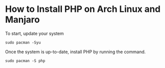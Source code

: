 # How to Install PHP on Arch Linux and Manjaro

To start, update your system
```
sudo pacman -Syu
```

Once the system is up-to-date, install PHP by running the command.
```
sudo pacman -S php
```

